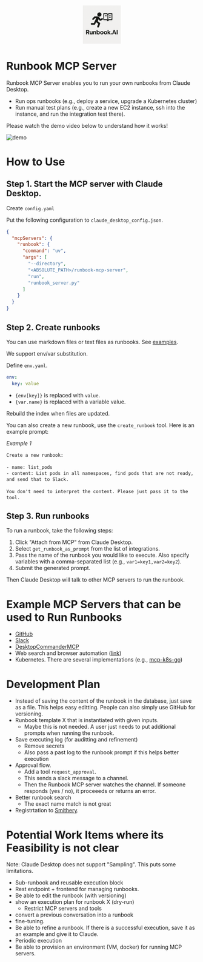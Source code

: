 <p align="center">
  <img title="Runbook.AI" alt="Runbook.AI" width="20%" src="./assets/images/runbook.ai.png">
</p>

# Runbook MCP Server

Runbook MCP Server enables you to run your own runbooks from Claude Desktop.

- Run ops runbooks (e.g., deploy a service, upgrade a Kubernetes cluster)
- Run manual test plans (e.g., create a new EC2 instance, ssh into the instance, and run the integration test there).

Please watch the demo video below to understand how it works!

![demo](./assets/images/demo.gif)

# How to Use

## Step 1. Start the MCP server with Claude Desktop.

Create `config.yaml`

Put the following configuration to `claude_desktop_config.json`.

```json
{
  "mcpServers": {
    "runbook": {
      "command": "uv",
      "args": [
        "--directory",
        "<ABSOLUTE_PATH>/runbook-mcp-server",
        "run",
        "runbook_server.py"
      ]
    }
  }
}
```

## Step 2. Create runbooks

You can use markdown files or text files as runbooks.  See [examples](./examples-runbooks/).

We support env/var substitution.

Define `env.yaml`.

```yaml
env:
  key: value
```

- `{env[key]}` is replaced with `value`.
- `{var.name}` is replaced with a variable value.

Rebuild the index when files are updated.

You can also create a new runbook, use the `create_runbook` tool. Here is an example prompt:

*Example 1*
```
Create a new runbook:

- name: list_pods
- content: List pods in all namespaces, find pods that are not ready, and send that to Slack.

You don't need to interpret the content. Please just pass it to the tool.
```

## Step 3. Run runbooks

To run a runbook, take the following steps:

1. Click "Attach from MCP" from Claude Desktop.
2. Select `get_runbook_as_prompt` from the list of integrations.
3. Pass the name of the runbook you would like to execute. Also specify variables with a comma-separated list (e.g., `var1=key1,var2=key2`).
4. Submit the generated prompt.

Then Claude Desktop will talk to other MCP servers to run the runbook.

# Example MCP Servers that can be used to Run Runbooks

- [GitHub](https://github.com/github/github-mcp-server)
- [Slack](https://github.com/modelcontextprotocol/servers/tree/main/src/slack)
- [DesktopCommanderMCP](https://github.com/wonderwhy-er/DesktopCommanderMCP)
- Web search and browser automation ([link](https://modelcontextprotocol.io/examples#web-and-browser-automation))
- Kubernetes. There are several implementations (e.g., [mcp-k8s-go](https://github.com/strowk/mcp-k8s-go))

# Development Plan

- Instead of saving the content of the runbook in the database, just save as a file. This helps easy editting. People can also
  simply use GitHub for versioning.
- Runbook template X that is instantiated with given inputs.
  -  Maybe this is not needed. A user just needs to put additional prompts when running the runbook.
- Save executing log (for auditting and refinement)
   - Remove secrets
   -  Also pass a past log to the runbook prompt if this helps better execution
- Approval flow.
  - Add a tool `request_approval`.
  - This sends a slack message to a channel.
  - Then the Runbook MCP server watches the channel. If someone responds (yes / no), it proceeeds or returns an error.
- Better runbook search
  - The exact name match is not great
- Registrtation to [Smithery](https://smithery.ai/server/@runbookai/runbook-mcp-server).

# Potential Work Items where its Feasibility is not clear

Note: Claude Desktop does not support "Sampling". This puts some limitations.

- Sub-runbook and reusable execution block
- Rest endpoint + frontend for managing runbooks.
- Be able to edit the runbook (with versioning)
- show an execution plan for runbook X (dry-run)
  - Restrict MCP servers and tools
- convert a previous conversation into a runbook
- fine-tuning.
- Be able to refine a runbook. If there is a successful execution, save it as an example
  and give it to Claude.
- Periodic execution
- Be able to provision an environment (VM, docker) for running MCP servers.

